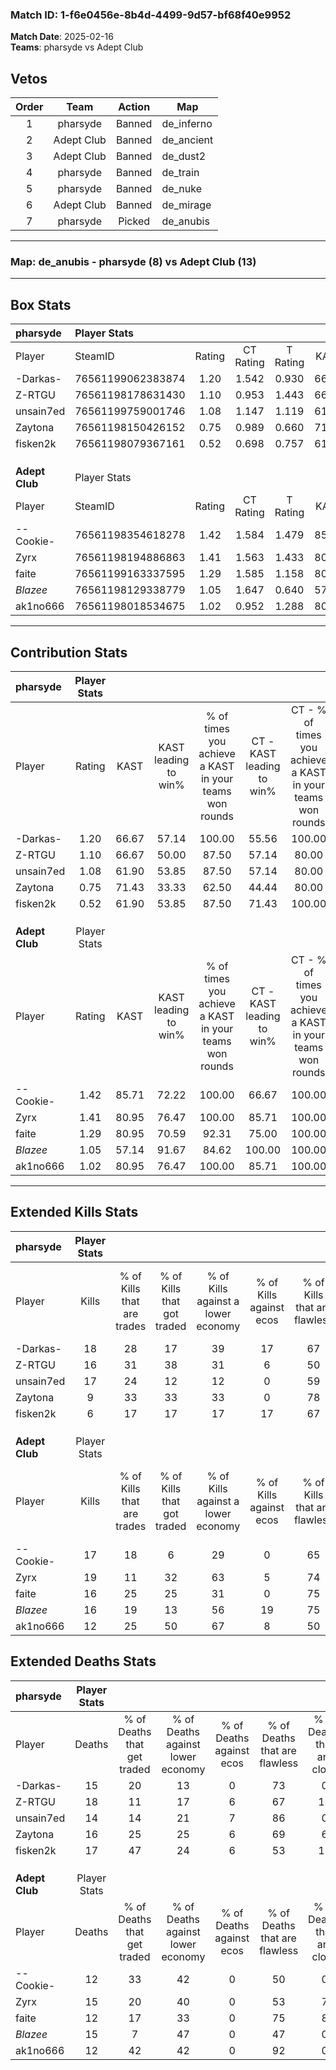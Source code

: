 ### Match ID: 1-f6e0456e-8b4d-4499-9d57-bf68f40e9952  
**Match Date**: 2025-02-16  
**Teams**: pharsyde vs Adept Club  

## Vetos  

| Order | Team | Action | Map |
| :---: | :--: | :----: | --- |
| 1 | pharsyde | Banned | de_inferno |
| 2 | Adept Club | Banned | de_ancient |
| 3 | Adept Club | Banned | de_dust2 |
| 4 | pharsyde | Banned | de_train |
| 5 | pharsyde | Banned | de_nuke |
| 6 | Adept Club | Banned | de_mirage |
| 7 | pharsyde | Picked | de_anubis |

---  

### **Map**: de_anubis - pharsyde (8) vs Adept Club (13)  
---  

## Box Stats  

| **pharsyde**   | Player Stats      |        |           |          |       |       |       |         |        |      |     |
| :- | :- | :-: | :-: | :-: | :-: | :-: | :-: | :-: | :-: | :-: | :-: |
| Player         | SteamID           | Rating | CT Rating | T Rating | KAST  |  ADR  | Kills | Assists | Deaths | K/D  | HS% |
| -Darkas-       | 76561199062383874 |  1.20  |   1.542   |  0.930   | 66.67 | 83.4  |  18   |    6    |   15   | 1.20 | 38  |
| Z-RTGU         | 76561198178631430 |  1.10  |   0.953   |  1.443   | 66.67 | 100.3 |  16   |    6    |   18   | 0.89 | 43  |
| unsain7ed      | 76561199759001746 |  1.08  |   1.147   |  1.119   | 61.90 | 60.7  |  17   |    6    |   14   | 1.21 | 47  |
| Zaytona        | 76561198150426152 |  0.75  |   0.989   |  0.660   | 71.43 | 51.6  |   9   |    7    |   16   | 0.56 | 55  |
| fisken2k       | 76561198079367161 |  0.52  |   0.698   |  0.757   | 61.90 | 50.3  |   6   |    6    |   17   | 0.35 | 50  |
|                |                   |        |           |          |       |       |       |         |        |      |     |
|                |                   |        |           |          |       |       |       |         |        |      |     |
|                |                   |        |           |          |       |       |       |         |        |      |     |
| **Adept Club** | Player Stats      |        |           |          |       |       |       |         |        |      |     |
| Player         | SteamID           | Rating | CT Rating | T Rating | KAST  |  ADR  | Kills | Assists | Deaths | K/D  | HS% |
| --Cookie-      | 76561198354618278 |  1.42  |   1.584   |  1.479   | 85.71 | 98.8  |  17   |    5    |   12   | 1.42 | 64  |
| Zyrx           | 76561198194886863 |  1.41  |   1.563   |  1.433   | 80.95 | 104.8 |  19   |    5    |   15   | 1.27 | 63  |
| faite          | 76561199163337595 |  1.29  |   1.585   |  1.158   | 80.95 | 79.1  |  16   |    6    |   12   | 1.33 | 68  |
| _Blazee_       | 76561198129338779 |  1.05  |   1.647   |  0.640   | 57.14 | 81.6  |  16   |    6    |   15   | 1.07 | 50  |
| ak1no666       | 76561198018534675 |  1.02  |   0.952   |  1.288   | 80.95 | 50.1  |  12   |    3    |   12   | 1.00 | 50  |
---  

## Contribution Stats  

| **pharsyde**   | Player Stats |       |                      |                                                        |                           |                                                             |                          |                                                            |
| :- | :-: | :-: | :-: | :-: | :-: | :-: | :-: | :-: |
| Player         |    Rating    | KAST  | KAST leading to win% | % of times you achieve a KAST in your teams won rounds | CT - KAST leading to win% | CT - % of times you achieve a KAST in your teams won rounds | T - KAST leading to win% | T - % of times you achieve a KAST in your teams won rounds |
| -Darkas-       |     1.20     | 66.67 |        57.14         |                         100.00                         |           55.56           |                           100.00                            |          60.00           |                           100.00                           |
| Z-RTGU         |     1.10     | 66.67 |        50.00         |                         87.50                          |           57.14           |                            80.00                            |          42.86           |                           100.00                           |
| unsain7ed      |     1.08     | 61.90 |        53.85         |                         87.50                          |           57.14           |                            80.00                            |          50.00           |                           100.00                           |
| Zaytona        |     0.75     | 71.43 |        33.33         |                         62.50                          |           44.44           |                            80.00                            |          16.67           |                           33.33                            |
| fisken2k       |     0.52     | 61.90 |        53.85         |                         87.50                          |           71.43           |                           100.00                            |          33.33           |                           66.67                            |
|                |              |       |                      |                                                        |                           |                                                             |                          |                                                            |
|                |              |       |                      |                                                        |                           |                                                             |                          |                                                            |
|                |              |       |                      |                                                        |                           |                                                             |                          |                                                            |
| **Adept Club** | Player Stats |       |                      |                                                        |                           |                                                             |                          |                                                            |
| Player         |    Rating    | KAST  | KAST leading to win% | % of times you achieve a KAST in your teams won rounds | CT - KAST leading to win% | CT - % of times you achieve a KAST in your teams won rounds | T - KAST leading to win% | T - % of times you achieve a KAST in your teams won rounds |
| --Cookie-      |     1.42     | 85.71 |        72.22         |                         100.00                         |           66.67           |                           100.00                            |          77.78           |                           100.00                           |
| Zyrx           |     1.41     | 80.95 |        76.47         |                         100.00                         |           85.71           |                           100.00                            |          70.00           |                           100.00                           |
| faite          |     1.29     | 80.95 |        70.59         |                         92.31                          |           75.00           |                           100.00                            |          66.67           |                           85.71                            |
| _Blazee_       |     1.05     | 57.14 |        91.67         |                         84.62                          |          100.00           |                           100.00                            |          83.33           |                           71.43                            |
| ak1no666       |     1.02     | 80.95 |        76.47         |                         100.00                         |           85.71           |                           100.00                            |          70.00           |                           100.00                           |
---  

## Extended Kills Stats  

| **pharsyde**   | Player Stats |                            |                            |                                    |                         |                              |                                 |                                       |                    |           |
| :- | :-: | :-: | :-: | :-: | :-: | :-: | :-: | :-: | :-: | :-: |
| Player         |    Kills     | % of Kills that are trades | % of Kills that got traded | % of Kills against a lower economy | % of Kills against ecos | % of Kills that are flawless | % of Kills that are close duels | % of Kills that are assisted by flash | Pistol Round Kills | AWP Kills |
| -Darkas-       |      18      |             28             |             17             |                 39                 |           17            |              67              |                0                |                   6                   |         0          |     0     |
| Z-RTGU         |      16      |             31             |             38             |                 31                 |            6            |              50              |                0                |                  19                   |         0          |     0     |
| unsain7ed      |      17      |             24             |             12             |                 12                 |            0            |              59              |               12                |                   0                   |         0          |     3     |
| Zaytona        |      9       |             33             |             33             |                 33                 |            0            |              78              |                0                |                   0                   |         0          |     1     |
| fisken2k       |      6       |             17             |             17             |                 17                 |           17            |              67              |                0                |                   0                   |         0          |     2     |
|                |              |                            |                            |                                    |                         |                              |                                 |                                       |                    |           |
|                |              |                            |                            |                                    |                         |                              |                                 |                                       |                    |           |
|                |              |                            |                            |                                    |                         |                              |                                 |                                       |                    |           |
| **Adept Club** | Player Stats |                            |                            |                                    |                         |                              |                                 |                                       |                    |           |
| Player         |    Kills     | % of Kills that are trades | % of Kills that got traded | % of Kills against a lower economy | % of Kills against ecos | % of Kills that are flawless | % of Kills that are close duels | % of Kills that are assisted by flash | Pistol Round Kills | AWP Kills |
| --Cookie-      |      17      |             18             |             6              |                 29                 |            0            |              65              |                6                |                   0                   |         0          |     2     |
| Zyrx           |      19      |             11             |             32             |                 63                 |            5            |              74              |                0                |                   5                   |         0          |     2     |
| faite          |      16      |             25             |             25             |                 31                 |            0            |              75              |                0                |                   0                   |         0          |     4     |
| _Blazee_       |      16      |             19             |             13             |                 56                 |           19            |              75              |                6                |                   6                   |         0          |     0     |
| ak1no666       |      12      |             25             |             50             |                 67                 |            8            |              50              |               25                |                   8                   |         3          |     0     |
## Extended Deaths Stats  

| **pharsyde**   | Player Stats |                             |                                   |                          |                               |                            |                           |               |
| :- | :-: | :-: | :-: | :-: | :-: | :-: | :-: | :-: |
| Player         |    Deaths    | % of Deaths that get traded | % of Deaths against lower economy | % of Deaths against ecos | % of Deaths that are flawless | % of Deaths that are close | % of Deaths while blinded | Deaths to AWP |
| -Darkas-       |      15      |             20              |                13                 |            0             |              73               |             0              |             7             |       1       |
| Z-RTGU         |      18      |             11              |                17                 |            6             |              67               |             11             |             0             |       0       |
| unsain7ed      |      14      |             14              |                21                 |            7             |              86               |             0              |             7             |       1       |
| Zaytona        |      16      |             25              |                25                 |            6             |              69               |             6              |             6             |       1       |
| fisken2k       |      17      |             47              |                24                 |            6             |              53               |             12             |             0             |       0       |
|                |              |                             |                                   |                          |                               |                            |                           |               |
|                |              |                             |                                   |                          |                               |                            |                           |               |
|                |              |                             |                                   |                          |                               |                            |                           |               |
| **Adept Club** | Player Stats |                             |                                   |                          |                               |                            |                           |               |
| Player         |    Deaths    | % of Deaths that get traded | % of Deaths against lower economy | % of Deaths against ecos | % of Deaths that are flawless | % of Deaths that are close | % of Deaths while blinded | Deaths to AWP |
| --Cookie-      |      12      |             33              |                42                 |            0             |              50               |             0              |             0             |       0       |
| Zyrx           |      15      |             20              |                40                 |            0             |              53               |             7              |            13             |       0       |
| faite          |      12      |             17              |                33                 |            0             |              75               |             8              |             0             |       0       |
| _Blazee_       |      15      |              7              |                47                 |            0             |              47               |             0              |            13             |       0       |
| ak1no666       |      12      |             42              |                42                 |            0             |              92               |             0              |             0             |       0       |
